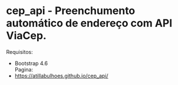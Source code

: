 # cep_api - Preenchumento automático de endereço com API ViaCep.

Requisitos:
 - Bootstrap 4.6   
Pagina:  
 - https://atillabulhoes.github.io/cep_api/
